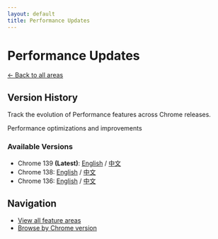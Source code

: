 ```yaml
---
layout: default
title: Performance Updates
---
```


# Performance Updates

[← Back to all areas](../index.html)

## Version History

Track the evolution of Performance features across Chrome releases.

Performance optimizations and improvements

### Available Versions

- Chrome 139 **(Latest)**: [English](./chrome-139-en.html) / [中文](./chrome-139-zh.html)
- Chrome 138: [English](./chrome-138-en.html) / [中文](./chrome-138-zh.html)
- Chrome 136: [English](./chrome-136-en.html) / [中文](./chrome-136-zh.html)

## Navigation

- [View all feature areas](../index.html)
- [Browse by Chrome version](../../versions/index.html)
